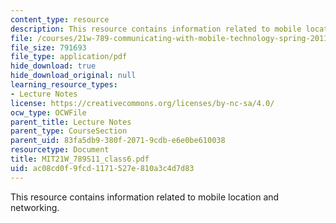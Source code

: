 ```yaml
---
content_type: resource
description: This resource contains information related to mobile location and networking.
file: /courses/21w-789-communicating-with-mobile-technology-spring-2011/ac08cd0f9fcd1171527e810a3c4d7d83_MIT21W_789S11_class6.pdf
file_size: 791693
file_type: application/pdf
hide_download: true
hide_download_original: null
learning_resource_types:
- Lecture Notes
license: https://creativecommons.org/licenses/by-nc-sa/4.0/
ocw_type: OCWFile
parent_title: Lecture Notes
parent_type: CourseSection
parent_uid: 83fa5db9-380f-2071-9cdb-e6e0be610038
resourcetype: Document
title: MIT21W_789S11_class6.pdf
uid: ac08cd0f-9fcd-1171-527e-810a3c4d7d83
---
```

This resource contains information related to mobile location and networking.
